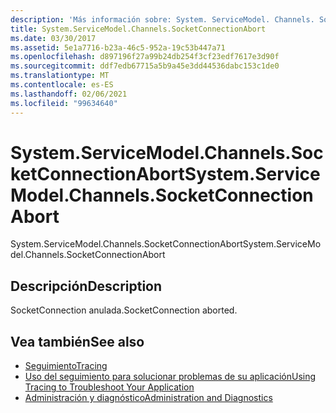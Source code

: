 ```yaml
---
description: 'Más información sobre: System. ServiceModel. Channels. SocketConnectionAbort'
title: System.ServiceModel.Channels.SocketConnectionAbort
ms.date: 03/30/2017
ms.assetid: 5e1a7716-b23a-46c5-952a-19c53b447a71
ms.openlocfilehash: d897196f27a99b24db254f3cf23edf7617e3d90f
ms.sourcegitcommit: ddf7edb67715a5b9a45e3dd44536dabc153c1de0
ms.translationtype: MT
ms.contentlocale: es-ES
ms.lasthandoff: 02/06/2021
ms.locfileid: "99634640"
---
```

# <a name="systemservicemodelchannelssocketconnectionabort"></a><span data-ttu-id="80b02-103">System.ServiceModel.Channels.SocketConnectionAbort</span><span class="sxs-lookup"><span data-stu-id="80b02-103">System.ServiceModel.Channels.SocketConnectionAbort</span></span>

<span data-ttu-id="80b02-104">System.ServiceModel.Channels.SocketConnectionAbort</span><span class="sxs-lookup"><span data-stu-id="80b02-104">System.ServiceModel.Channels.SocketConnectionAbort</span></span>  
  
## <a name="description"></a><span data-ttu-id="80b02-105">Descripción</span><span class="sxs-lookup"><span data-stu-id="80b02-105">Description</span></span>  

 <span data-ttu-id="80b02-106">SocketConnection anulada.</span><span class="sxs-lookup"><span data-stu-id="80b02-106">SocketConnection aborted.</span></span>  
  
## <a name="see-also"></a><span data-ttu-id="80b02-107">Vea también</span><span class="sxs-lookup"><span data-stu-id="80b02-107">See also</span></span>

- [<span data-ttu-id="80b02-108">Seguimiento</span><span class="sxs-lookup"><span data-stu-id="80b02-108">Tracing</span></span>](index.md)
- [<span data-ttu-id="80b02-109">Uso del seguimiento para solucionar problemas de su aplicación</span><span class="sxs-lookup"><span data-stu-id="80b02-109">Using Tracing to Troubleshoot Your Application</span></span>](using-tracing-to-troubleshoot-your-application.md)
- [<span data-ttu-id="80b02-110">Administración y diagnóstico</span><span class="sxs-lookup"><span data-stu-id="80b02-110">Administration and Diagnostics</span></span>](../index.md)
